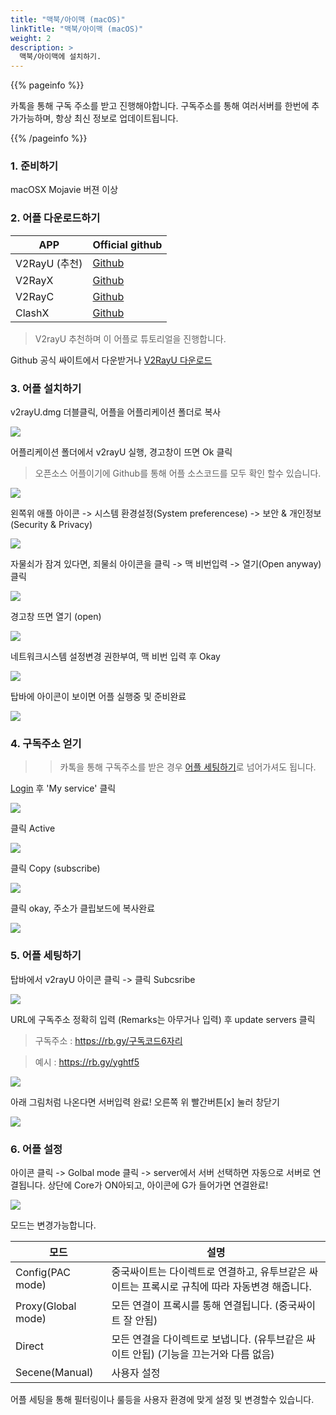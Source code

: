 ```yaml
---
title: "맥북/아이맥 (macOS)"
linkTitle: "맥북/아이맥 (macOS)"
weight: 2
description: >
  맥북/아이맥에 설치하기.
---
```


{{% pageinfo %}}

카톡을 통해 구독 주소를 받고 진행해야합니다.
구독주소를 통해 여러서버를 한번에 추가가능하며, 항상 최신 정보로 업데이트됩니다.

{{% /pageinfo %}}

### 1. 준비하기

macOSX Mojavie 버젼 이상

### 2. 어플 다운로드하기

| APP                  | Official github        |
|----------------------|--------------------------------|
| V2RayU  (추천) | [Github](https://github.com/yanue/V2rayU)       |
| V2RayX   | [Github](https://github.com/Cenmrev/V2RayX)     |
| V2RayC   | [Github](https://github.com/gssdromen/V2RayC)   |
| ClashX   | [Github](https://github.com/yichengchen/clashX) |

> V2rayU 추천하며 이 어플로 튜토리얼을 진행합니다.

Github 공식 싸이트에서 다운받거나 [V2RayU 다운로드](http://v2red.com/files/public-docs/V2rayU.dmg) 

### 3. 어플 설치하기

v2rayU.dmg 더블클릭, 어플을 어플리케이션 폴더로 복사

![](/img/v2red-macos-01.jpg)

어플리케이션 폴더에서 v2rayU 실행, 경고창이 뜨면 Ok 클릭

> 오픈소스 어플이기에 Github를 통해 어플 소스코드를 모두 확인 할수 있습니다.

![](/img/v2red-macos-02.jpg)

왼쪽위 애플 아이콘 -> 시스템 환경설정(System preferencese) -> 보안 & 개인정보 (Security & Privacy)

![](/img/v2red-macos-03.jpg)

자물쇠가 잠겨 있다면, 죄물쇠 아이콘을 클릭 -> 맥 비번입력 -> 열기(Open anyway) 클릭

![](/img/v2red-macos-04.jpg)

경고창 뜨면 열기 (open)

![](/img/v2red-macos-05.jpg)

네트워크시스템 설정변경 권한부여, 맥 비번 입력 후 Okay

![](/img/v2red-macos-06.jpg)

탑바에 아이콘이 보이면 어플 실행중 및 준비완료

![](/img/v2red-macos-07.jpg)

### 4. 구독주소 얻기

>> 카톡을 통해 구독주소를 받은 경우 [어플 세팅하기](/ko/docs/macos/#5-어플-세팅하기)로 넘어가셔도 됩니다.


[Login](https://v2red.com) 후 'My service' 클릭

![](/img/v2red-macos-08.jpg)

클릭 Active

![](/img/v2red-macos-09.jpg)

클릭 Copy (subscribe)

![](/img/v2red-macos-010.jpg)

클릭 okay, 주소가 클립보드에 복사완료

![](/img/v2red-macos-011.jpg)


### 5. 어플 세팅하기

탑바에서 v2rayU 아이콘 클릭 -> 클릭 Subcsribe

![](/img/v2red-macos-012.jpg)

URL에 구독주소 정확히 입력 (Remarks는 아무거나 입력) 후 update servers 클릭

> 구독주소 : https://rb.gy/구독코드6자리

> 예시 : https://rb.gy/yghtf5

![](/img/v2red-macos-013.jpg)

아래 그림처럼 나온다면 서버입력 완료! 오른쪽 위 빨간버튼[x] 눌러 창닫기

![](/img/v2red-macos-014.jpg)


### 6. 어플 설정

아이콘 클릭 -> Golbal mode 클릭 -> server에서 서버 선택하면 자동으로 서버로 연결됩니다. 상단에 Core가 ON아되고, 아이콘에 G가 들어가면 연결완료!

![](/img/v2red-macos-015.jpg)

모드는 변경가능합니다.

| 모드      | 설명         |
|-----------|-----------------|
| Config(PAC mode)  | 중국싸이트는 다이렉트로 연결하고, 유투브같은 싸이트는 프록시로 규칙에 따라 자동변경 해줍니다. |
| Proxy(Global mode)  | 모든 연결이 프록시를 통해 연결됩니다. (중국싸이트 잘 안됨)|
| Direct  | 모든 연결을 다이렉트로 보냅니다. (유투브같은 싸이트 안됩) (기능을 끄는거와 다름 없음) |
| Secene(Manual)  | 사용자 설정 |
> 
어플 세팅을 통해 필터링이나 룰등을 사용자 환경에 맞게 설정 및 변경할수 있습니다.


